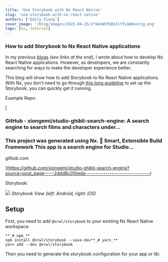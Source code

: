 ```yaml
---
title: 'Use Storybook with Nx React Native'
slug: 'use-storybook-with-nx-react-native'
authors: ['Emily Xiong']
cover_image: '/blog/images/2022-04-25/1*64nWVfUBihlYTLGWOvnc1g.png'
tags: [nx, tutorial]
---
```


### How to add Storybook to Nx React Native applications

In my previous [blogs](https://emilyxiong.medium.com/share-code-between-react-web-react-native-mobile-with-nx-fe5e22b5a755) _(see links at the end)_, I wrote about how to develop Nx React Native applications. However, as developers, we are constantly searching for ways to make the developer experience better.

This blog will show how to add Storybook to Nx React Native applications. With Nx, you don’t need to go through [this long guideline](https://storybook.js.org/tutorials/intro-to-storybook/react-native/en/get-started/) to set up the Storybook, you can quickly get it running.

Example Repo:

[

### GitHub - xiongemi/studio-ghibli-search-engine: A search engine to search films and characters under…

### This project was generated using Nx. 🔎 Smart, Extensible Build Framework This app is a search engine for Studio…

github.com

](https://github.com/xiongemi/studio-ghibli-search-engine?source=post_page-----2ddd8c010eda--------------------------------)

Storybook:

![](/blog/images/2022-04-25/1*bDKKjnrt2D6XIBDnWN1z2Q.avif)
_Storybook View (left: Android, right: iOS)_

## Setup

First, you need to add `@nrwl/storybook` to your existing Nx React Native workspace:

```shell
**_# npm_**
npm install @nrwl/storybook --save-dev**_# yarn_**
yarn add --dev @nrwl/storybook
```

Then you need to generate the storybook configuration for your app or lib:
